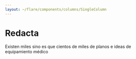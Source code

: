 ```yaml
---
layout: ~/flare/components/columns/SingleColumn
---
```


# Redacta

Existen miles sino es que cientos de miles de planos e ideas de equipamiento
 médico

